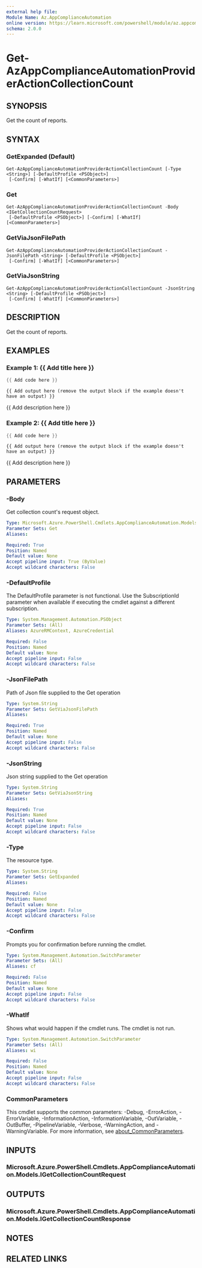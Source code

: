 ```yaml
---
external help file:
Module Name: Az.AppComplianceAutomation
online version: https://learn.microsoft.com/powershell/module/az.appcomplianceautomation/get-azappcomplianceautomationprovideractioncollectioncount
schema: 2.0.0
---
```


# Get-AzAppComplianceAutomationProviderActionCollectionCount

## SYNOPSIS
Get the count of reports.

## SYNTAX

### GetExpanded (Default)
```
Get-AzAppComplianceAutomationProviderActionCollectionCount [-Type <String>] [-DefaultProfile <PSObject>]
 [-Confirm] [-WhatIf] [<CommonParameters>]
```

### Get
```
Get-AzAppComplianceAutomationProviderActionCollectionCount -Body <IGetCollectionCountRequest>
 [-DefaultProfile <PSObject>] [-Confirm] [-WhatIf] [<CommonParameters>]
```

### GetViaJsonFilePath
```
Get-AzAppComplianceAutomationProviderActionCollectionCount -JsonFilePath <String> [-DefaultProfile <PSObject>]
 [-Confirm] [-WhatIf] [<CommonParameters>]
```

### GetViaJsonString
```
Get-AzAppComplianceAutomationProviderActionCollectionCount -JsonString <String> [-DefaultProfile <PSObject>]
 [-Confirm] [-WhatIf] [<CommonParameters>]
```

## DESCRIPTION
Get the count of reports.

## EXAMPLES

### Example 1: {{ Add title here }}
```powershell
{{ Add code here }}
```

```output
{{ Add output here (remove the output block if the example doesn't have an output) }}
```

{{ Add description here }}

### Example 2: {{ Add title here }}
```powershell
{{ Add code here }}
```

```output
{{ Add output here (remove the output block if the example doesn't have an output) }}
```

{{ Add description here }}

## PARAMETERS

### -Body
Get collection count's request object.

```yaml
Type: Microsoft.Azure.PowerShell.Cmdlets.AppComplianceAutomation.Models.IGetCollectionCountRequest
Parameter Sets: Get
Aliases:

Required: True
Position: Named
Default value: None
Accept pipeline input: True (ByValue)
Accept wildcard characters: False
```

### -DefaultProfile
The DefaultProfile parameter is not functional.
Use the SubscriptionId parameter when available if executing the cmdlet against a different subscription.

```yaml
Type: System.Management.Automation.PSObject
Parameter Sets: (All)
Aliases: AzureRMContext, AzureCredential

Required: False
Position: Named
Default value: None
Accept pipeline input: False
Accept wildcard characters: False
```

### -JsonFilePath
Path of Json file supplied to the Get operation

```yaml
Type: System.String
Parameter Sets: GetViaJsonFilePath
Aliases:

Required: True
Position: Named
Default value: None
Accept pipeline input: False
Accept wildcard characters: False
```

### -JsonString
Json string supplied to the Get operation

```yaml
Type: System.String
Parameter Sets: GetViaJsonString
Aliases:

Required: True
Position: Named
Default value: None
Accept pipeline input: False
Accept wildcard characters: False
```

### -Type
The resource type.

```yaml
Type: System.String
Parameter Sets: GetExpanded
Aliases:

Required: False
Position: Named
Default value: None
Accept pipeline input: False
Accept wildcard characters: False
```

### -Confirm
Prompts you for confirmation before running the cmdlet.

```yaml
Type: System.Management.Automation.SwitchParameter
Parameter Sets: (All)
Aliases: cf

Required: False
Position: Named
Default value: None
Accept pipeline input: False
Accept wildcard characters: False
```

### -WhatIf
Shows what would happen if the cmdlet runs.
The cmdlet is not run.

```yaml
Type: System.Management.Automation.SwitchParameter
Parameter Sets: (All)
Aliases: wi

Required: False
Position: Named
Default value: None
Accept pipeline input: False
Accept wildcard characters: False
```

### CommonParameters
This cmdlet supports the common parameters: -Debug, -ErrorAction, -ErrorVariable, -InformationAction, -InformationVariable, -OutVariable, -OutBuffer, -PipelineVariable, -Verbose, -WarningAction, and -WarningVariable. For more information, see [about_CommonParameters](http://go.microsoft.com/fwlink/?LinkID=113216).

## INPUTS

### Microsoft.Azure.PowerShell.Cmdlets.AppComplianceAutomation.Models.IGetCollectionCountRequest

## OUTPUTS

### Microsoft.Azure.PowerShell.Cmdlets.AppComplianceAutomation.Models.IGetCollectionCountResponse

## NOTES

## RELATED LINKS

